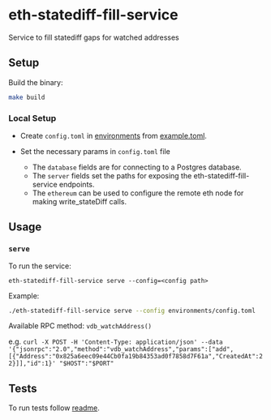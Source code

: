 # eth-statediff-fill-service
Service to fill statediff gaps for watched addresses

## Setup

Build the binary:

```bash
make build
```

### Local Setup

* Create `config.toml` in [environments](./environments/) from [example.toml](./environments/example.toml).

* Set the necessary params in `config.toml` file
  * The `database` fields are for connecting to a Postgres database.
  * The `server` fields set the paths for exposing the eth-statediff-fill-service endpoints.
  * The `ethereum` can be used to configure the remote eth node for making write_stateDiff calls.

## Usage

### `serve`

To run the service:

`eth-statediff-fill-service serve --config=<config path>`

Example:

```bash
./eth-statediff-fill-service serve --config environments/config.toml
```

Available RPC method: `vdb_watchAddress()`

e.g. `curl -X POST -H 'Content-Type: application/json' --data '{"jsonrpc":"2.0","method":"vdb_watchAddress","params":["add",[{"Address":"0x825a6eec09e44Cb0fa19b84353ad0f7858d7F61a","CreatedAt":22}]],"id":1}' "$HOST":"$PORT"`

## Tests

To run tests follow [readme](./test/README.md).
